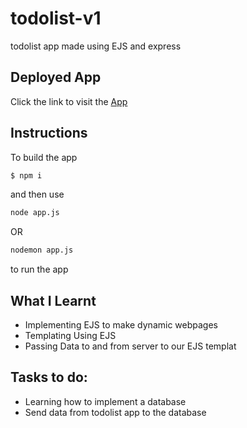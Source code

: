 # todolist-v1

todolist app made using EJS and express

## Deployed App

Click the link to visit the [App](https://memu-blogwebsite.herokuapp.com/)

## Instructions
To build the app
```bash
$ npm i
```
and then use

```bash
node app.js 
```
OR
```bash
nodemon app.js 
```
to run the app



## What I Learnt
* Implementing EJS to make dynamic webpages
* Templating Using EJS
* Passing Data to and from server to our EJS templat

## Tasks to do:
* Learning how to implement a database
* Send data from todolist app to the database
